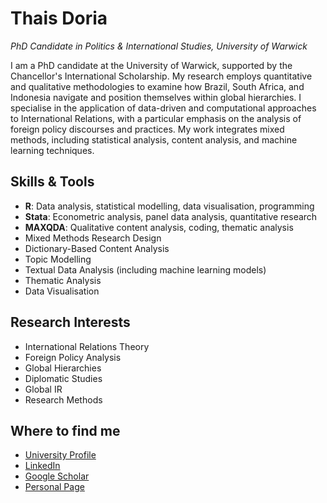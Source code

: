 # Thais Doria

_PhD Candidate in Politics & International Studies, University of Warwick_

I am a PhD candidate at the University of Warwick, supported by the Chancellor's International Scholarship. My research employs quantitative and qualitative methodologies to examine how Brazil, South Africa, and Indonesia navigate and position themselves within global hierarchies. I specialise in the application of data-driven and computational approaches to International Relations, with a particular emphasis on the analysis of foreign policy discourses and practices. My work integrates mixed methods, including statistical analysis, content analysis, and machine learning techniques.

## Skills & Tools

- **R**: Data analysis, statistical modelling, data visualisation, programming
- **Stata**: Econometric analysis, panel data analysis, quantitative research
- **MAXQDA**: Qualitative content analysis, coding, thematic analysis
- Mixed Methods Research Design
- Dictionary-Based Content Analysis
- Topic Modelling
- Textual Data Analysis (including machine learning models)
- Thematic Analysis
- Data Visualisation

## Research Interests

- International Relations Theory
- Foreign Policy Analysis
- Global Hierarchies
- Diplomatic Studies
- Global IR
- Research Methods

## Where to find me

- [University Profile](https://warwick.ac.uk/fac/soc/pais/people/simoes-doria-thais/)
- [LinkedIn](https://www.linkedin.com/in/thais-doria/)
- [Google Scholar](https://scholar.google.com.br/citations?user=JM0MtDIAAAAJ&hl=pt-BR&oi=ao)
- [Personal Page](https://thaisdoria.com/)
